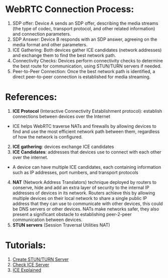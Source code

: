 # WebRTC Connection Process:
1. SDP offer: Device A sends an SDP offer, describing the media streams (the type of codec, transport protocol, 
and other related information) and connection parameters.
2. SDP Answer: Device B responds with an SDP answer, agreeing on the media format and other parameters.
3. ICE Gathering: Both devices gather ICE candidates (network addresses) and exchange them to find the best network path.
4. Connectivity Checks: Devices perform connectivity checks to determine the best route for communication, using STUN/TURN servers if needed.
5. Peer-to-Peer Connection: Once the best network path is identified, a direct peer-to-peer connection is established for media streaming.
# References:
1. **ICE Protocol** (Interactive Connectivity Establishment protocol): establish connections between devices over the Internet
  - ICE helps WebRTC traverse NATs and firewalls by allowing devices to find and use the most efficient network path between them, regardless of how the network is configured.
2. **ICE gathering**: devices exchange ICE candidates
3. **ICE Candidates**: addresses that devices use to connect with each other over the internet.
 - A device can have multiple ICE candidates, each containing information such as IP addresses, port numbers, and transport protocols
4. **NAT** (Network Address Translators) technique deployed by routers to conserve,
    hide and add an extra layer of security to the internal IP addresses of devices in its network.
    Routers achieve this by allowing multiple devices on their local network to share a single public IP address
    that they can use to communicate with other devices, this could be DNS servers or other devices.
    NATs make networks safer, they also present a significant obstacle to establishing peer-2-peer communication between devices.
5. **STUN servers** (Session Traversal Utilities NAT)

# Tutorials:
1. [Create STUN/TURN Server](https://ourcodeworld.com/articles/read/1175/how-to-create-and-configure-your-own-stun-turn-server-with-coturn-in-ubuntu-18-04)
2. [Check ICE Server](https://webrtc.github.io/samples/src/content/peerconnection/trickle-ice/)
3. [ICE Explained](https://www.digitalsamba.com/blog/ice-and-sdp-in-webrtc)
